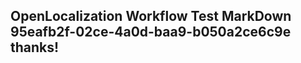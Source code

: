 <properties
ms.topic="hero-topic"
ms.test1="hero-topic"
ms.test2="test"/>

## OpenLocalization Workflow Test MarkDown 95eafb2f-02ce-4a0d-baa9-b050a2ce6c9e thanks!
